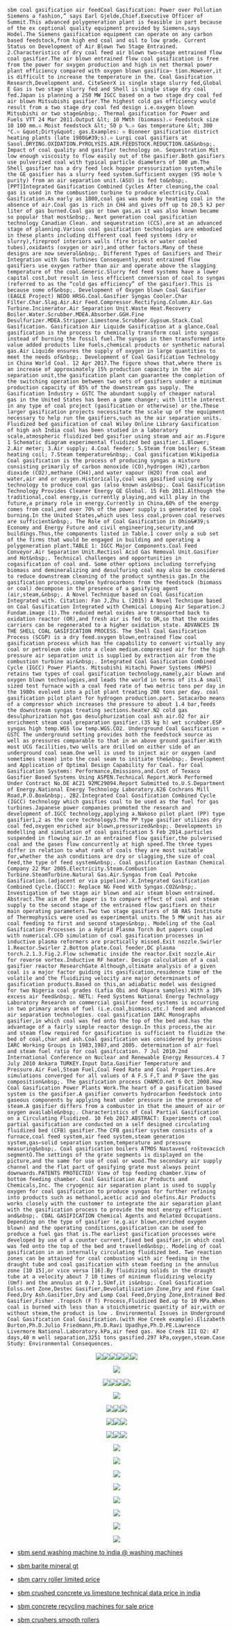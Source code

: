 
```
sbm coal gasification air feedCoal Gasification: Power over Pollution Siemens a fashion,” says Earl Gjelde,Chief.Executive Officer of Summit.This advanced polygeneration plant is feasible in part because of the ex ceptional quality equipment provided by Siemens,says Hodel.The Siemens gasification equipment can operate on any carbon based feedstock,from high end coal and oil to low grade. Current Status on Development of Air Blown Two Stage Entrained. 2.Characteristics of dry coal feed air blown two—stage entrained flow coal gasifier.The air blown entrained flow coal gasification is free from the power for oxygen production and high in net thermal power plant efficiency compared with oxygen blown gasifica~ tion.However,it is difficult to increase the temperature in the. Coal Gasification Research,Development and. CiteSeerX is single stage slurry fed,Global E Gas is two stage slurry fed and Shell is single stage dry coal fed.Japan is planning a 250 MW IGCC based on a two stage dry coal fed air blown Mitsubishi gasifier.The highest cold gas efficiency would result from a two stage dry coal fed design i.e.oxygen blown Mitsubishi or two stage&nbsp;. Thermal gasification for Power and Fuels VTT 24 Mar 2011.Output &lt; 10 MWth (biomass).▫ Feedstock size 10 100 mm.▫ Moist feedstock &lt; 50 p %.▫ Gas temperature &lt; 300 °C.▫ &quot;Dirty&quot; gas.Examples: ▫ Bioneer gasification district heating plants (late 1980&#39;s).▫ Lurgi coal gasifiers at Sasol.DRYING.OXIDATION.PYROLYSIS.AIR.FEEDSTOCK.REDUCTION.GAS&nbsp;. Impact of coal quality and gasifier technology on. Sequestration Mit low enough viscosity to flow easily out of the gasifier.Both gasifiers use pulverized coal with typical particle diameters of 100 µm.The Shell gasifier has a dry feed lock hopper pressurization system,while the GE gasifier has a slurry feed system.Sufficient oxygen (95 mole % purity) from an air separation unit.(ASU) is fed to&nbsp;. ‎[PPT]‎Integrated Gasification Combined Cycles After cleaning,the coal gas is used in the combustion turbine to produce electricity.Coal Gasification.As early as 1800,coal gas was made by heating coal in the absence of air.Coal gas is rich in CH4 and gives off up to 20.5 kJ per liter of gas burned.Coal gas or town gas,as it was also known became so popular that most&nbsp;. Next generation coal gasification technology Canadian Clean. and sequestration (CCS),are at an advanced stage of planning.Various coal gasification technologies are embodied in these plants including different coal feed systems (dry or slurry),fireproof interiors walls (fire brick or water cooled tubes),oxidants (oxygen or air),and other factors.Many of these designs are now several&nbsp;. Different Types of Gasifiers and Their Integration with Gas Turbines Consequently,most entrained flow gasifiers use oxygen rather than air and operate above the slagging temperature of the coal.Generic.Slurry fed feed systems have a lower capital cost,but result in less efficient conversion of coal to syngas (referred to as the “cold gas efficiency” of the gasifier).This is because some of&nbsp;. Development of Oxygen blown Coal Gasifier (EAGLE Project) NEDO HRSG.Coal.Gasifier Syngas Cooler.Char Filter.Char.Slag.Air.Air Feed.Compressor.Rectifying.Column.Air.Gas Turbine.Incinerator.Air Separation Unit.Waste Heat.Recovery Boiler.Water.Scrubber.MDEA.Absorber.GGH.Fine Desulfurizer.MDEA.Stripper.Limestone.Scrubber.Gypsum.Stack.Coal Gasification. Gasification Air Liquide Gasification at a glance.Coal gasification is the process to chemically transform coal into syngas instead of burning the fossil fuel.The syngas in then transformed into value added products like fuels,chemical products or synthetic natural gas.Air Liquide ensures the supply of oxygen in large quantities to meet the needs of&nbsp;. Development of Coal Gasification Technology in China World Coal. 12 Apr 2017.The figure shows that,where there is an increase of approximately 15% production capacity in the air separation unit,the gasification plant can guarantee the completion of the switching operation between two sets of gasifiers under a minimum production capacity of 85% of the downstream gas supply. The Gasification Industry » GSTC The abundant supply of cheaper natural gas in the United States has been a game changer; with little interest in any type of coal project (gasification or otherwise) or the.These larger gasification projects necessitate the scale up of the equipment necessary to help run the gasifiers,such as the air separation units. Fluidized bed gasification of coal Wiley Online Library Gasification of high ash India coal has been studied in a laboratory scale,atmospheric fluidized bed gasifier using steam and air as.Figure 1 Schematic diagram experimental fluidized bed gasifier.1.Blower; 2.Air meter; 3.Air supply; 4.Coal feeder; 5.Steam from boiler; 6.Steam heating coil; 7.Steam temperature&nbsp;. Coal gasification Wikipedia Coal gasification is the process of producing syngas a mixture consisting primarily of carbon monoxide (CO),hydrogen (H2),carbon dioxide (CO2),methane (CH4),and water vapour (H2O) from coal and water,air and or oxygen.Historically,coal was gasified using early technology to produce coal gas (also known as&nbsp;. Coal Gasification Technology Provides Cleaner Energy GE Global. 15 Feb 2011.Although the traditional,coal energy,is currently playing,and will play in the future,a primary role in energy.Currently in China,60% of the energy comes from coal,and over 70% of the power supply is generated by coal burning.In the United States,which uses less coal,proven coal reserves are sufficient&nbsp;. The Role of Coal Gasification in Ohio&#39;s Economy and Energy Future and civil engineering,security,and buildings.Thus,the components listed in Table.1 cover only a sub set of the firms that would be engaged in building and operating a polygeneration plant.TABLE 1: IGCC Major Components.Coal Feed Conveyor.Air Separation Unit.Rectisol Acid Gas Removal Unit.Gasifier and Hot&nbsp;. Technical challenges and opportunities in cogasification of coal and. Some other options including torrefying biomass and demineralizing and desulfuring coal may also be considered to reduce downstream cleaning of the product synthesis gas.In the gasification process,complex hydrocarbons from the feedstock (biomass or coal) decompose in the presence of a gasifying agent (air,steam,&nbsp;. A Novel Technique based on Coal Gasification Integrated with. Citation: Fan J,Zhu L (2015) A Novel Technique based on Coal Gasification Integrated with Chemical Looping Air Separation.J Fundam.image (1).The reduced metal oxides are transported back to oxidation reactor (OR),and fresh air is fed to OR,so that the oxides carriers can be regenerated to a higher oxidation state. ADVANCES IN THE SHELL COAL GASIFICATION PROCESS. The Shell Coal Gasification Process (SCGP) is a dry feed.oxygen blown,entrained flow coal gasification process which has the capability to convert virtually any coal or petroleum coke into a clean medium.compressed air for the high pressure air separation unit is supplied by extraction air from the combustion turbine air&nbsp;. Integrated Coal Gasification Combined Cycle (IGCC) Power Plants. Mitsubishi Hitachi Power Systems (MHPS) retains two types of coal gasification technology,namely,air blown and oxygen blown technologies,and leads the world in terms of its.A small sized test furnace with a coal feed rate of two metric tons per day in the 1980s evolved into a pilot plant treating 200 tons per day. coal gasification pilot plant for hydrogen production.part. Sotacarbo means of a compressor which increases the pressure to about 1.4 bar,feeds the downstream syngas treating sections.heater.N2 cold gas desulphurization hot gas desulphurization coal ash air.O2 for air enrichment steam coal preparation gasifier.(35 kg h) wet scrubber.ESP syngas high temp.WGS low temp.WGS.CO2. Underground Coal Gasification » GSTC The underground setting provides both the feedstock source as well as pressures comparable to that in an above ground gasifier.With most UCG facilities,two wells are drilled on either side of an underground coal seam.One well is used to inject air or oxygen (and sometimes steam) into the coal seam to initiate the&nbsp;. Development and Application of Optimal Design Capability for Coal. for Coal Gasification Systems: Performance,Emissions,and.Cost of Texaco Gasifier Based Systems Using ASPEN.Technical Report.Work Performed Under Contract No.DE AC21 92MC29094.Report Submitted to.U.S.Department of Energy.National Energy Technology Laboratory.626 Cochrans Mill Road,P.O.Box&nbsp;. 2B2.Integrated Coal Gasification Combined Cycle (IGCC) technology which gasifies coal to be used as the fuel for gas turbines.Japanese power companies promoted the research and development of.IGCC technology,applying a.Nakoso pilot plant (PP) type gasifier1,2 as the core technology3.The PP type gasifier utilizes dry coal fed,oxygen enriched air blown,pressurized&nbsp;. Developments in modelling and simulation of coal gasification 5 Feb 2014.particles suspended in flowing air.In an entrained flow gasifier,the pulverised coal and the gases flow concurrently at high speed.The three types differ in relation to what rank of coals they are most suitable for,whether the ash conditions are dry or slagging,the size of coal feed,the type of feed system&nbsp;. Coal gasification Eastman Chemical Company 22 Mar 2005.Electricity.Steam.Combustion Turbine.SteamTurbine.Natural Gas.Air.Syngas from Coal Petcoke Gasification.(adjacent or via pipeline).X.Integrated Gasification Combined Cycle.(IGCC): Replace NG Feed With Syngas.CO2&nbsp;. Investigation of two stage air blown and air steam blown entrained. Abstract.The aim of the paper is to compare effect of coal and steam supply to the second stage of the entrained flow gasifiers on their main operating parameters.Two two stage gasifiers of SB RAS Institute of Thermophysics were used as experimental units.The 5 MW unit has air coal feeding to first and second stages&nbsp;. Modeling of the Coal Gasification Processes in a Hybrid Plasma Torch But papers coupled with numerical.CFD simulation of coal gasification processes in inductive plasma reformers are practically missed.Exit nozzle.Swirler 1.Reactor.Swirler 2.Bottom plate.Coal feeder,DC plasma torch.2.1.3.Fig.2.Flow schematic inside the reactor.Exit nozzle.Air for reverse vortex.Inductive RF heater. Design calculation of a coal gasifier reactor ResearchGate Although,ultimate analysis of a given coal is a major factor guiding its gasification,residence time of the volatile and the fluidizing velocity are major determinants of gasification products.Based on this,an adiabatic model was designed for two Nigeria coal grades (Lafia Obi and Okpara samples).With a 10% excess air feed&nbsp;. NETL: Feed Systems National Energy Technology Laboratory Research on commercial gasifier feed systems is occurring in two primary areas of fuel (i.e.coal,biomass,etc.) feed and advanced air separation technologies. coal gasification IARC Monographs gasifier,in which coal was fed onto the top of the bed and.has the advantage of a fairly simple reactor design.In this process,the air and steam flow required for gasification is sufficient to fluidize the bed of coal,char and ash.Coal gasification was considered by previous IARC Working Groups in 1983,1987,and 2005. determination of air fuel and steam fuel ratio for coal gasification. 7 Jul 2010.2nd International Conference on Nuclear and Renewable Energy Resources.4 7 July 2010 Ankara TURKEY.Input Data.Gasifier Temperature and Pressure.Air Fuel,Steam Fuel,Coal Feed Rate and Coal Properties.Are simulations converged for all values of A F.S F,T and P Save the gas composition&nbsp;. The gasification process CHAMCO.net 6 Oct 2008.How Coal Gasification Power Plants Work.The heart of a gasification based system is the gasifier.A gasifier converts hydrocarbon feedstock into gaseous components by applying heat under pressure in the presence of steam.A gasifier differs from a combustor in that the amount of air or oxygen available&nbsp;. Characteristics of Coal Partial Gasification on a Circulating Fluidized. 10 Feb 2017.ABSTRACT: Experiments of coal partial gasification are conducted on a self designed circulating fluidized bed (CFB) gasifier.The CFB gasifier system consists of a furnace,coal feed system,air feed system,steam generation system,gas−solid separation system,temperature and pressure measuring&nbsp;. Coal gasification boilers ATMOS Nastavení roštovacích segmentů.The settings of the grate segments is displayed on the picture,and the same for use of coal or wood.The secondary air supply channel and the flat part of gasifying grate must always point downwards.PATENTS PROTECTED! View of top feeding chamber.View of bottom feeding chamber. Coal Gasification Air Products and Chemicals,Inc. The cryogenic air separation plant is used to supply oxygen for coal gasification to produce syngas for further refining into products such as methanol,acetic acid and olefins.Air Products works closely with the customer to integrate the air separation plant with the gasification process to provide the most energy efficient and&nbsp;. COAL GASIFICATION Chemical Agents and Related Occupations. Depending on the type of gasifier (e.g.air blown,enriched oxygen blown) and the operating conditions,gasification can be used to produce a fuel gas that is.The earliest gasification processes were developed by use of a counter current,fixed bed gasifier,in which coal was fed onto the top of the bed and travelled&nbsp;. Modeling of coal gasification in an internally circulating fluidized bed. Two reaction zones can be attained for coal combustion with air feeding in the draught tube and coal gasification with steam feeding in the annulus zone [10 15],or vice versa [16].By fluidizing solids in the draught tube at a velocity about 7 10 times of minimum fluidizing velocity (Umf) and the annulus at 0.7 1.5Umf,it is&nbsp;. Coal Gasification Eolss.net Zone,Destec Gasifier,Devolatilization Zone,Dry and Fine Coal Feed,Dry Ash.Gasifier,Dry and Lump Coal Feed,Drying Zone,Entrained Bed Gasifier,Fisher .Tropsch (F T) Process,Fluidized Bed.up to 10 MPa.When coal is burned with less than a stoichiometric quantity of air,with or without steam,the product is low . Environmental Issues in Underground Coal Gasification Coal Gasification.(with Hoe Creek example).Elizabeth Burton,Ph.D.Julio Friedmann,Ph.D.Ravi Upadhye,Ph.D.PE.Lawrence Livermore National.Laboratory.kPa,air feed gas. Hoe Creek III O2: 47 days,40 m well separation,3251 tons gasified.297 kPa,oxygen,steam.Case Study: Environmental Consequences. 
```

<div align="center">
  
<a rel="nofollow" href="https://m.shibang-china.com?f=github&k=sbm+coal+gasification+air+feed"><img src="https://static.shibang-china.com/en/l.png"></a><img src="https://static.shibang-china.com/en/hw.png"><a rel="nofollow" href="https://m.shibang-china.com/product/?f=github&k=sbm+coal+gasification+air+feed"><img src="https://static.shibang-china.com/en/p.png"></a><a rel="nofollow" href="https://m.shibang-china.com/cases/?f=github&k=sbm+coal+gasification+air+feed"><img src="https://static.shibang-china.com/en/c.png"></a><a rel="nofollow" href="https://m.shibang-china.com/news/?f=github&k=sbm+coal+gasification+air+feed"><img src="https://static.shibang-china.com/en/n.png"></a><a rel="nofollow" href="https://m.shibang-china.com?f=github&k=sbm+coal+gasification+air+feed"><img src="https://static.shibang-china.com/en/m.png"></a>

<a rel="nofollow" href="https://m.shibang-china.com/product/?f=github&k=sbm+coal+gasification+air+feed"><img src="https://static.shibang-china.com/en/b.jpg"></a>
  
<a rel="nofollow" href="https://m.shibang-china.com/solution-aggregate.html?f=github&k=sbm+coal+gasification+air+feed"><img src="https://static.shibang-china.com/en/a.jpg"></a><a rel="nofollow" href="https://m.shibang-china.com/solution-mine.html?f=github&k=sbm+coal+gasification+air+feed"><img src="https://static.shibang-china.com/en/m.jpg"></a><a rel="nofollow" href="https://m.shibang-china.com/solution-mill.html?f=github&k=sbm+coal+gasification+air+feed"><img src="https://static.shibang-china.com/en/g.jpg"></a><a rel="nofollow" href="https://m.shibang-china.com/solution-epc.html?f=github&k=sbm+coal+gasification+air+feed"><img src="https://static.shibang-china.com/en/e.jpg"></a>

<a rel="nofollow" href="https://m.shibang-china.com/product/?f=github&k=sbm+coal+gasification+air+feed"><img src="https://static.shibang-china.com/en/a-p.png"></a>

<a rel="nofollow" href="https://m.shibang-china.com/product/crusher/c6x.html?f=github&k=sbm+coal+gasification+air+feed"><img src="https://static.shibang-china.com/en/j.jpg"></a><a rel="nofollow" href="https://m.shibang-china.com/product/crusher/ci5x.html?f=github&k=sbm+coal+gasification+air+feed"><img src="https://static.shibang-china.com/en/i.jpg"></a><a rel="nofollow" href="https://m.shibang-china.com/product/crusher/hst.html?f=github&k=sbm+coal+gasification+air+feed"><img src="https://static.shibang-china.com/en/c.jpg"></a>

<a rel="nofollow" href="https://m.shibang-china.com/product/mill/mtw.html?f=github&k=sbm+coal+gasification+air+feed"><img src="https://static.shibang-china.com/en/mtw.jpg"></a><a rel="nofollow" href="https://m.shibang-china.com/product/mill/scm.html?f=github&k=sbm+coal+gasification+air+feed"><img src="https://static.shibang-china.com/en/scm.jpg"></a><a rel="nofollow" href="https://m.shibang-china.com/product/mill/lm.html?f=github&k=sbm+coal+gasification+air+feed"><img src="https://static.shibang-china.com/en/lm.jpg"></a>

<a rel="nofollow" href="https://m.shibang-china.com/product/sand/vsi6x.html?f=github&k=sbm+coal+gasification+air+feed"><img src="https://static.shibang-china.com/en/6x.jpg"></a><a rel="nofollow" href="https://m.shibang-china.com/product/sand/vu.html?f=github&k=sbm+coal+gasification+air+feed"><img src="https://static.shibang-china.com/en/vu.jpg"></a><a rel="nofollow" href="https://m.shibang-china.com/product/mobile/klun.html?f=github&k=sbm+coal+gasification+air+feed"><img src="https://static.shibang-china.com/en/k.jpg"></a>

<a rel="nofollow" href="https://m.shibang-china.com/cases/?f=github&k=sbm+coal+gasification+air+feed"><img src="https://static.shibang-china.com/en/case.png"></a>

<a rel="nofollow" href="https://m.shibang-china.com/cases/aggregate/202.html?f=github&k=sbm+coal+gasification+air+feed"><img src="https://static.shibang-china.com/en/c-1.jpg"></a>

<a rel="nofollow" href="https://m.shibang-china.com/cases/aggregate/203.html?f=github&k=sbm+coal+gasification+air+feed"><img src="https://static.shibang-china.com/en/c-2.jpg"></a>

<a rel="nofollow" href="https://m.shibang-china.com/cases/mill/123.html?f=github&k=sbm+coal+gasification+air+feed"><img src="https://static.shibang-china.com/en/c-3.jpg"></a>

<a rel="nofollow" href="https://m.shibang-china.com/contact_us.html?f=github&k=sbm+coal+gasification+air+feed"><img src="https://static.shibang-china.com/en/contact.png"></a>

<a rel="nofollow" href="https://swt.shibang-china.com/?f=github&k=sbm+coal+gasification+air+feed"><img src="https://static.shibang-china.com/en/chat.png"></a>

<a rel="nofollow" href="https://whatsapp.shibangsoft.com/WhatsApp.php?f=github&k=sbm+coal+gasification+air+feed"><img src="https://static.shibang-china.com/en/whatsapp.png"></a>

<a rel="nofollow" href="https://m.shibang-china.com/?f=github&k=sbm+coal+gasification+air+feed"><img src="https://static.shibang-china.com/en/website.png"></a>

</div>


* [sbm send washing machine to india @ washing machines](sbm%20send%20washing%20machine%20to%20india%20%40%20washing%20machines.md)

* [sbm barite mineral gt](sbm%20barite%20mineral%20gt.md)

* [sbm carry roller limited price](sbm%20carry%20roller%20limited%20price.md)

* [sbm crushed concrete vs limestone technical data price in india](sbm%20crushed%20concrete%20vs%20limestone%20technical%20data%20price%20in%20india.md)

* [sbm concrete recycling machines for sale price](sbm%20concrete%20recycling%20machines%20for%20sale%20price.md)

* [sbm crushers smooth rollers](sbm%20crushers%20smooth%20rollers.md)